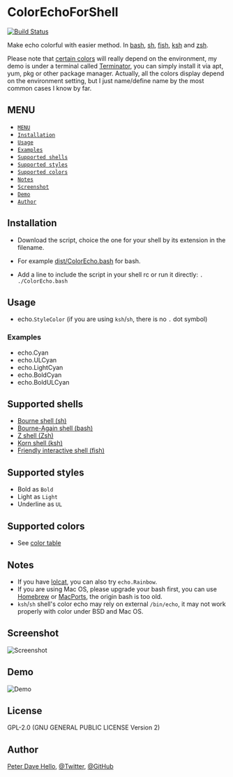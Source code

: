 # ColorEchoForShell
[![Build Status](https://travis-ci.org/PeterDaveHello/ColorEchoForShell.svg?branch=master)](https://travis-ci.org/PeterDaveHello/ColorEchoForShell)

Make echo colorful with easier method. In [bash](https://www.gnu.org/software/bash/), [sh](https://en.wikipedia.org/wiki/Bourne_shell), [fish](http://fishshell.com/), [ksh](http://www.kornshell.com/) and [zsh](http://www.zsh.org/).

Please note that [certain colors](https://github.com/PeterDaveHello/ColorEchoForShell/blob/master/color%20table.txt#L9-L12) will really depend on the environment, my demo is under a terminal called [Terminator](http://gnometerminator.blogspot.com/p/introduction.html), you can simply install it via apt, yum, pkg or other package manager. Actually, all the colors display depend on the environment setting, but I just name/define name by the most common cases I know by far.

## MENU
* [`MENU`](#menu)
* [`Installation`](#installation)
* [`Usage`](#usage)
* [`Examples`](#examples)
* [`Supported shells`](#supported-shells)
* [`Supported styles`](#supported-styles)
* [`Supported colors`](#supported-colors)
* [`Notes`](#notes)
* [`Screenshot`](#screenshot)
* [`Demo`](#demo)
* [`Author`](#author)

## Installation

* Download the script, choice the one for your shell by its extension in the filename.
- For example [dist/ColorEcho.bash](https://cdn.rawgit.com/PeterDaveHello/ColorEchoForShell/v0.0.7/dist/ColorEcho.bash) for bash.
* Add a line to include the script in your shell rc or run it directly:
`. ./ColorEcho.bash`

## Usage

* echo.`StyleColor` (if you are using `ksh`/`sh`, there is no `.` dot symbol)

### Examples

* echo.Cyan
* echo.ULCyan
* echo.LightCyan
* echo.BoldCyan
* echo.BoldULCyan

## Supported shells

* [Bourne shell (sh)](https://en.wikipedia.org/wiki/Bourne_shell)
* [Bourne-Again shell (bash)](https://www.gnu.org/software/bash/)
* [Z shell (Zsh)](http://zsh.sourceforge.net/)
* [Korn shell (ksh)](http://www.kornshell.org/)
* [Friendly interactive shell (fish)](http://fishshell.com/)

## Supported styles

* Bold as `Bold`
* Light as `Light`
* Underline as `UL`

## Supported colors

* See [color table](https://github.com/PeterDaveHello/ColorEchoForShell/blob/master/color%20table.txt)

## Notes

* If you have [lolcat](https://github.com/busyloop/lolcat), you can also try `echo.Rainbow`.
* If you are using Mac OS, please upgrade your bash first, you can use [Homebrew](http://brew.sh/) or [MacPorts](https://www.macports.org/), the origin bash is too old.
* `ksh`/`sh` shell's color echo may rely on external `/bin/echo`, it may not work properly with color under BSD and Mac OS.

## Screenshot

![Screenshot](Demo.png)

## Demo

![Demo](Demo.gif)

## License

GPL-2.0 (GNU GENERAL PUBLIC LICENSE Version 2)

## Author

[Peter Dave Hello](https://www.peterdavehello.org/), [@Twitter](https://twitter.com/PeterDaveHello), [@GitHub](https://github.com/PeterDaveHello)
